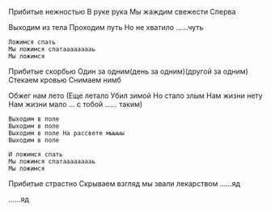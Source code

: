 
Прибитые нежностью 
В руке рука
Мы жаждим свежести
Сперва

Выходим из тела
Проходим путь
Но не хватило
......чуть

    Ложимся спать
    Мы ложимся спатааааааааь
    Мы ложимся 

Прибитые скорбью 
Один за одним(день за одним)(другой за одним)
Стекаем кровью
Снимаем нимб

Обжег нам лето                                     (Еще летало
Убил зимой                                         Но стало злым
Нам жизни нету                                     Нам жизни мало 
... с тобой                                        ...... таким)

    Выходим в поле
    Выходим в поле
    Выходим в поле На рассвете мыыыы
    Выходим в поле

    И ложимся спать
    Мы ложимся спатааааааааь
    Мы ложимся 


Прибитые страстно
Скрываем взгляд
мы звали лекарством
......яд

......яд
